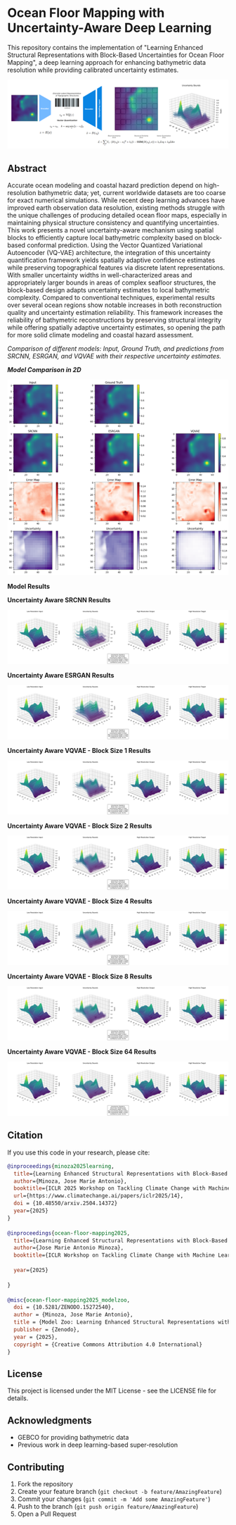 # Ocean Floor Mapping with Uncertainty-Aware Deep Learning

This repository contains the implementation of "Learning Enhanced Structural Representations with Block-Based Uncertainties for Ocean Floor Mapping", a deep learning approach for enhancing bathymetric data resolution while providing calibrated uncertainty estimates.

![Model Comparison in 2D](assets/main.png)

## Abstract

Accurate ocean modeling and coastal hazard prediction depend on high-resolution bathymetric data; yet, current worldwide datasets are too coarse for exact numerical simulations. While recent deep learning advances have improved earth observation data resolution, existing methods struggle with the unique challenges of producing detailed ocean floor maps, especially in maintaining physical structure consistency and quantifying uncertainties. This work presents a novel uncertainty-aware mechanism using spatial blocks to efficiently capture local bathymetric complexity based on block-based conformal prediction. Using the Vector Quantized Variational Autoencoder (VQ-VAE) architecture, the integration of this uncertainty quantification framework yields spatially adaptive confidence estimates while preserving topographical features via discrete latent representations. With smaller uncertainty widths in well-characterized areas and appropriately larger bounds in areas of complex seafloor structures, the block-based design adapts uncertainty estimates to local bathymetric complexity. Compared to conventional techniques, experimental results over several ocean regions show notable increases in both reconstruction quality and uncertainty estimation reliability. This framework increases the reliability of bathymetric reconstructions by preserving structural integrity while offering spatially adaptive uncertainty estimates, so opening the path for more solid climate modeling and coastal hazard assessment. 

*Comparison of different models: Input, Ground Truth, and predictions from SRCNN, ESRGAN, and VQVAE with their respective uncertainty estimates.*

**_Model Comparison in 2D_**

![Model Comparison in 2D](https://github.com/JomaMinoza/Ocean-Floor-Mapping-with-Uncertainty-Aware-Deep-Learning/blob/d9cd1f094e48cc84b5e9346ad1785c9f25034e19/assets/Fig%202%20-%20Uncertainty%20Comparison%20of%20Models.png)

**Model Results**

**Uncertainty Aware SRCNN Results**

![Uncertainty Aware SRCNN Results](assets/Fig%203%20-%20Uncertainty%20Plot%20-%20SRCNN.png)

**Uncertainty Aware ESRGAN Results**

![Uncertainty Aware ESRGAN Results](assets/Fig%204%20-%20Uncertainty%20Plot%20-%20ESRGAN.png)

**Uncertainty Aware VQVAE - Block Size 1 Results**

![Uncertainty Aware VQVAE - Block Size 1 Results](assets/Fig%205%20-%20Uncertainty%20Plot%20-%20VQVAE%20-%20Block%20Size%201.png)

**Uncertainty Aware VQVAE - Block Size 2 Results**

![Uncertainty Aware VQVAE - Block Size 2 Results](assets/Fig%206%20-%20Uncertainty%20Plot%20-%20VQVAE%20-%20Block%20Size%202.png)

**Uncertainty Aware VQVAE - Block Size 4 Results**

![Uncertainty Aware VQVAE - Block Size 4 Results](assets/Fig%207%20-%20Uncertainty%20Plot%20-%20VQVAE%20-%20Block%20Size%204.png)

**Uncertainty Aware VQVAE - Block Size 8 Results**

![Uncertainty Aware VQVAE - Block Size 8 Results](assets/Fig%208%20-%20Uncertainty%20Plot%20-%20VQVAE%20-%20Block%20Size%208.png)

**Uncertainty Aware VQVAE - Block Size 64 Results**

![Uncertainty Aware VQVAE - Block Size 64 Results](assets/Fig%209%20-%20Uncertainty%20Plot%20-%20VQVAE%20-%20Block%20Size%2064.png)

## Citation

If you use this code in your research, please cite:

```bibtex
@inproceedings{minoza2025learning,
  title={Learning Enhanced Structural Representations with Block-Based Uncertainties for Ocean Floor Mapping},
  author={Minoza, Jose Marie Antonio},
  booktitle={ICLR 2025 Workshop on Tackling Climate Change with Machine Learning},
  url={https://www.climatechange.ai/papers/iclr2025/14},
  doi = {10.48550/arxiv.2504.14372}
  year={2025}
}

@inproceedings{ocean-floor-mapping2025,
  title={Learning Enhanced Structural Representations with Block-Based Uncertainties for Ocean Floor Mapping},
  author={Jose Marie Antonio Minoza},
  booktitle={ICLR Workshop on Tackling Climate Change with Machine Learning},

  year={2025}

}

@misc{ocean-floor-mapping2025_modelzoo,
  doi = {10.5281/ZENODO.15272540},
  author = {Minoza, Jose Marie Antonio},
  title = {Model Zoo: Learning Enhanced Structural Representations with Block-Based Uncertainties for Ocean Floor Mapping},
  publisher = {Zenodo},
  year = {2025},
  copyright = {Creative Commons Attribution 4.0 International}
}
```

## License

This project is licensed under the MIT License - see the LICENSE file for details.

## Acknowledgments

- GEBCO for providing bathymetric data
- Previous work in deep learning-based super-resolution

## Contributing

1. Fork the repository
2. Create your feature branch (`git checkout -b feature/AmazingFeature`)
3. Commit your changes (`git commit -m 'Add some AmazingFeature'`)
4. Push to the branch (`git push origin feature/AmazingFeature`)
5. Open a Pull Request
